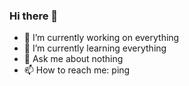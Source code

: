 ### Hi there 👋

- 🔭 I’m currently working on everything
- 🌱 I’m currently learning everything
- 💬 Ask me about nothing
- 📫 How to reach me: ping

<!---
[![Anurag's github stats](https://github-readme-stats.vercel.app/api?username=mushketer888)](https://github.com/anuraghazra/github-readme-stats)
-->

